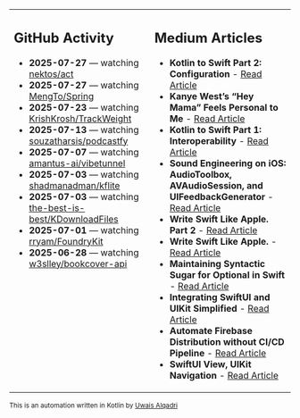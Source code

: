 <table>
<tr>
<td valign="top" width="50%">
        
## GitHub Activity
           
- **2025-07-27** — watching [nektos/act](https://github.com/nektos/act)
- **2025-07-27** — watching [MengTo/Spring](https://github.com/MengTo/Spring)
- **2025-07-23** — watching [KrishKrosh/TrackWeight](https://github.com/KrishKrosh/TrackWeight)
- **2025-07-13** — watching [souzatharsis/podcastfy](https://github.com/souzatharsis/podcastfy)
- **2025-07-07** — watching [amantus-ai/vibetunnel](https://github.com/amantus-ai/vibetunnel)
- **2025-07-03** — watching [shadmanadman/kflite](https://github.com/shadmanadman/kflite)
- **2025-07-03** — watching [the-best-is-best/KDownloadFiles](https://github.com/the-best-is-best/KDownloadFiles)
- **2025-07-01** — watching [rryam/FoundryKit](https://github.com/rryam/FoundryKit)
- **2025-06-28** — watching [w3slley/bookcover-api](https://github.com/w3slley/bookcover-api)
            
</td>
        
<td valign="top" width="50%">
        
## Medium Articles
            
- **Kotlin to Swift Part 2: Configuration** - [Read Article](https://medium.com/@uwaisalqadri/kotlin-to-swift-part-2-configuration-9fe83f473516?source=rss-e28d558666f9------2)
- **Kanye West’s “Hey Mama” Feels Personal to Me** - [Read Article](https://medium.com/@uwaisalqadri/kanye-wests-hey-mama-feels-personal-to-me-9f49400e2814?source=rss-e28d558666f9------2)
- **Kotlin to Swift Part 1: Interoperability** - [Read Article](https://medium.com/@uwaisalqadri/kotlin-to-swift-part-1-interoperability-12cebe98bf52?source=rss-e28d558666f9------2)
- **Sound Engineering on iOS: AudioToolbox, AVAudioSession, and UIFeedbackGenerator** - [Read Article](https://medium.com/@uwaisalqadri/sound-engineering-on-ios-audiotoolbox-avaudiosession-and-uifeedbackgenerator-7ecee15db93a?source=rss-e28d558666f9------2)
- **Write Swift Like Apple. Part 2** - [Read Article](https://medium.com/@uwaisalqadri/write-swift-like-apple-part-2-44e025e51824?source=rss-e28d558666f9------2)
- **Write Swift Like Apple.** - [Read Article](https://medium.com/@uwaisalqadri/write-swift-like-apple-4c4331cf140c?source=rss-e28d558666f9------2)
- **Maintaining Syntactic Sugar for Optional in Swift** - [Read Article](https://medium.com/@uwaisalqadri/maintaining-syntactic-sugar-for-optional-in-swift-dfb7f9019fba?source=rss-e28d558666f9------2)
- **Integrating SwiftUI and UIKit Simplified** - [Read Article](https://medium.com/@uwaisalqadri/seamlessly-bridging-swiftui-and-uikit-a-practical-approach-f7cb8d2f6f11?source=rss-e28d558666f9------2)
- **Automate Firebase Distribution without CI/CD Pipeline** - [Read Article](https://medium.com/@uwaisalqadri/automate-firebase-distribution-89cb261fd860?source=rss-e28d558666f9------2)
- **SwiftUI View, UIKit Navigation** - [Read Article](https://medium.com/@uwaisalqadri/swiftui-view-uikit-navigation-74aa22fc0e0?source=rss-e28d558666f9------2)
            
</td>
</tr>
</table>
        
<sub>This is an automation written in Kotlin by <a href="https://uwais.framer.website/">Uwais Alqadri</a></sub>